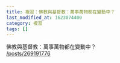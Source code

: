 ```yaml
---
title: 複習：佛教與基督教：萬事萬物都在變動中？
last_modified_at: 1623074400
category: 複習
tags: []
---
```


<p>佛教與基督教：萬事萬物都在變動中？<br>
<a href="/posts/269191776" target="_blank">/posts/269191776</a></p>

<p>&nbsp;</p>

